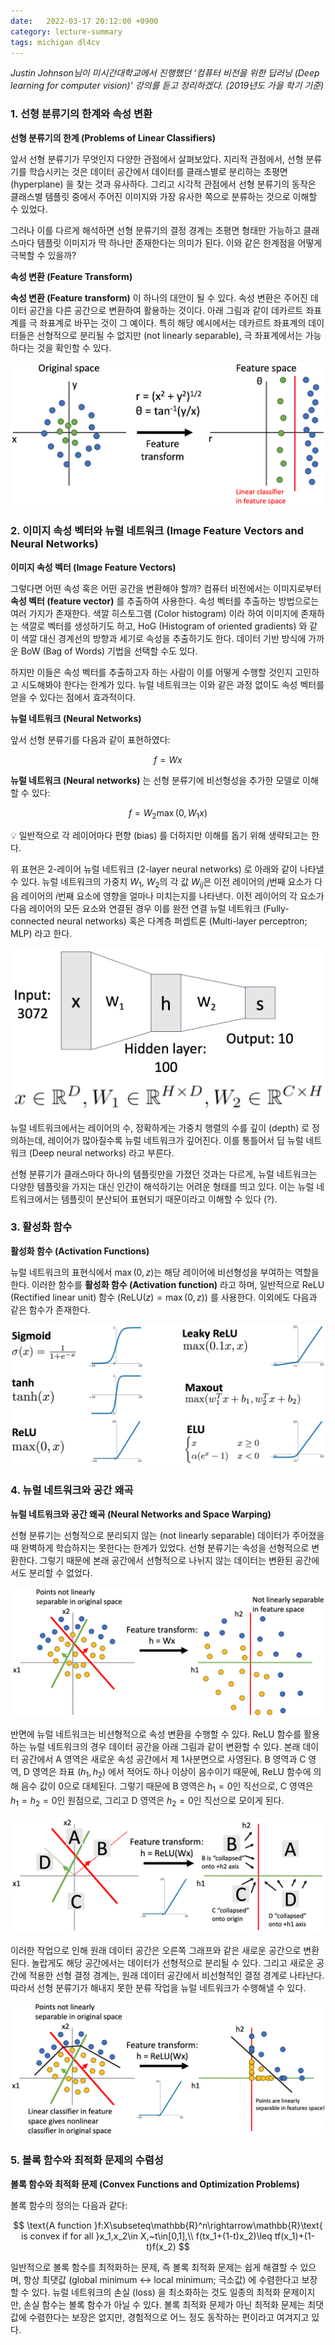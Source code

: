 ```yaml
---
date:   2022-03-17 20:12:00 +0900
category: lecture-summary
tags: michigan dl4cv
---
```


*Justin Johnson님이 미시간대학교에서 진행했던 ‘컴퓨터 비전을 위한 딥러닝 (Deep learning for computer vision)’ 강의를 듣고 정리하겠다. (2019년도 가을 학기 기준)*

### 1. 선형 분류기의 한계와 속성 변환

**선형 분류기의 한계 (Problems of Linear Classifiers)**

앞서 선형 분류기가 무엇인지 다양한 관점에서 살펴보았다. 지리적 관점에서, 선형 분류기를 학습시키는 것은 데이터 공간에서 데이터를 클래스별로 분리하는 초평면 (hyperplane) 을 찾는 것과 유사하다. 그리고 시각적 관점에서 선형 분류기의 동작은 클래스별 템플릿 중에서 주어진 이미지와 가장 유사한 쪽으로 분류하는 것으로 이해할 수 있었다.

그러나 이를 다르게 해석하면 선형 분류기의 결정 경계는 초평면 형태만 가능하고 클래스마다 템플릿 이미지가 딱 하나만 존재한다는 의미가 된다. 이와 같은 한계점을 어떻게 극복할 수 있을까?

**속성 변환 (Feature Transform)**

**속성 변환 (Feature transform)** 이 하나의 대안이 될 수 있다. 속성 변환은 주어진 데이터 공간을 다른 공간으로 변환하여 활용하는 것이다. 아래 그림과 같이 데카르트 좌표계를 극 좌표계로 바꾸는 것이 그 예이다. 특히 해당 예시에서는 데카르트 좌표계의 데이터들은 선형적으로 분리될 수 없지만 (not linearly separable), 극 좌표계에서는 가능하다는 것을 확인할 수 있다.

![선형 분리성과 속성 변환](/assets/images/2022-03-17-lecture-5-neural-networks/resource-1.png)

### 2. 이미지 속성 벡터와 뉴럴 네트워크 (Image Feature Vectors and Neural Networks)

**이미지 속성 벡터 (Image Feature Vectors)**

그렇다면 어떤 속성 혹은 어떤 공간을 변환해야 할까? 컴퓨터 비전에서는 이미지로부터 **속성 벡터 (feature vector)** 를 추출하여 사용한다. 속성 벡터를 추출하는 방법으로는 여러 가지가 존재한다. 색깔 히스토그램 (Color histogram) 이라 하여 이미지에 존재하는 색깔로 벡터를 생성하기도 하고, HoG (Histogram of oriented gradients) 와 같이 색깔 대신 경계선의 방향과 세기로 속성을 추출하기도 한다. 데이터 기반 방식에 가까운 BoW (Bag of Words) 기법을 선택할 수도 있다.

하지만 이들은 속성 벡터를 추출하고자 하는 사람이 이를 어떻게 수행할 것인지 고민하고 시도해봐야 한다는 한계가 있다. 뉴럴 네트워크는 이와 같은 과정 없이도 속성 벡터를 얻을 수 있다는 점에서 효과적이다.

**뉴럴 네트워크 (Neural Networks)**

앞서 선형 분류기를 다음과 같이 표현하였다:

$$
f=Wx
$$

**뉴럴 네트워크 (Neural networks)** 는 선형 분류기에 비선형성을 추가한 모델로 이해할 수 있다:

$$
f=W_2\max(0,W_1x)
$$

<aside>
💡 일반적으로 각 레이어마다 편향 (bias) 를 더하지만 이해를 돕기 위해 생략되고는 한다.

</aside>

위 표현은 2-레이어 뉴럴 네트워크 (2-layer neural networks) 로 아래와 같이 나타낼 수 있다. 뉴럴 네트워크의 가중치 $W_1,~W_2$의 각 값 $W_{ij}$은 이전 레이어의 $j$번째 요소가 다음 레이어의 $i$번째 요소에 영향을 얼마나 미치는지를 나타낸다. 이전 레이어의 각 요소가 다음 레이어의 모든 요소와 연결된 경우 이를 완전 연결 뉴럴 네트워크 (Fully-connected neural networks) 혹은 다계층 퍼셉트론 (Multi-layer perceptron; MLP) 라고 한다.

![뉴럴 네트워크의 시각적 표현](/assets/images/2022-03-17-lecture-5-neural-networks/resource-2.png)

뉴럴 네트워크에서는 레이어의 수, 정확하게는 가중치 행렬의 수를 깊이 (depth) 로 정의하는데, 레이어가 많아질수록 뉴럴 네트워크가 깊어진다. 이를 통틀어서 딥 뉴럴 네트워크 (Deep neural networks) 라고 부른다.

선형 분류기가 클래스마다 하나의 템플릿만을 가졌던 것과는 다르게, 뉴럴 네트워크는 다양한 템플릿을 가지는 대신 인간이 해석하기는 어려운 형태를 띄고 있다. 이는 뉴럴 네트워크에서는 템플릿이 분산되어 표현되기 때문이라고 이해할 수 있다 (?).

### 3. 활성화 함수

**활성화 함수 (Activation Functions)**

뉴럴 네트워크의 표현식에서 $\max(0,z)$는 해당 레이어에 비선형성을 부여하는 역할을 한다. 이러한 함수를 **활성화 함수 (Activation function)** 라고 하며, 일반적으로 ReLU (Rectified linear unit) 함수 ($\text{ReLU}(z)=\max(0,z)$) 를 사용한다. 이외에도 다음과 같은 함수가 존재한다.

![활성화 함수 예시](/assets/images/2022-03-17-lecture-5-neural-networks/resource-3.png)

### 4. 뉴럴 네트워크와 공간 왜곡

**뉴럴 네트워크와 공간 왜곡 (Neural Networks and Space Warping)**

선형 분류기는 선형적으로 분리되지 않는 (not linearly separable) 데이터가 주어졌을 때 완벽하게 학습하지는 못한다는 한계가 있었다. 선형 분류기는 속성을 선형적으로 변환한다. 그렇기 때문에 본래 공간에서 선형적으로 나뉘지 않는 데이터는 변환된 공간에서도 분리할 수 없었다.

![선형 분류기와 속성 변환](/assets/images/2022-03-17-lecture-5-neural-networks/resource-4.png)

반면에 뉴럴 네트워크는 비선형적으로 속성 변환을 수행할 수 있다. ReLU 함수를 활용하는 뉴럴 네트워크의 경우 데이터 공간을 아래 그림과 같이 변환할 수 있다. 본래 데이터 공간에서 A 영역은 새로운 속성 공간에서 제 1사분면으로 사영된다. B 영역과 C 영역, D 영역은 좌표 $(h_1,h_2)$ 에서 적어도 하나 이상이 음수이기 때문에, ReLU 함수에 의해 음수 값이 0으로 대체된다. 그렇기 때문에 B 영역은 $h_1=0$인 직선으로, C 영역은 $h_1=h_2=0$인 원점으로, 그리고 D 영역은 $h_2=0$인 직선으로 모이게 된다.

![뉴럴 네트워크와 속성 변환](/assets/images/2022-03-17-lecture-5-neural-networks/resource-5.png)

이러한 작업으로 인해 원래 데이터 공간은 오른쪽 그래프와 같은 새로운 공간으로 변환된다. 놀랍게도 해당 공간에서는 데이터가 선형적으로 분리될 수 있다. 그리고 새로운 공간에 적용한 선형 결정 경계는, 원래 데이터 공간에서 비선형적인 결정 경계로 나타난다. 따라서 선형 분류기가 해내지 못한 분류 작업을 뉴럴 네트워크가 수행해낼 수 있다.

![뉴럴 네트워크와 비선형 분리](/assets/images/2022-03-17-lecture-5-neural-networks/resource-6.png)

### 5. 볼록 함수와 최적화 문제의 수렴성

**볼록 함수와 최적화 문제 (Convex Functions and Optimization Problems)**

볼록 함수의 정의는 다음과 같다:

$$
\text{A function }f:X\subseteq\mathbb{R}^n\rightarrow\mathbb{R}\text{ is convex if for all }x_1,x_2\in X,~t\in[0,1],\\
f(tx_1+(1-t)x_2)\leq tf(x_1)+(1-t)f(x_2)
$$

일반적으로 볼록 함수를 최적화하는 문제, 즉 볼록 최적화 문제는 쉽게 해결할 수 있으며, 항상 최댓값 (global minimum ↔ local minimum; 극소값) 에 수렴한다고 보장할 수 있다. 뉴럴 네트워크의 손실 (loss) 을 최소화하는 것도 일종의 최적화 문제이지만, 손실 함수는 볼록 함수가 아닐 수 있다. 볼록 최적화 문제가 아닌 최적화 문제는 최댓값에 수렴한다는 보장은 없지만, 경험적으로 어느 정도 동작하는 편이라고 여겨지고 있다.